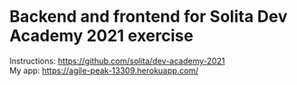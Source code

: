 # Backend and frontend for Solita Dev Academy 2021 exercise<br />
Instructions: https://github.com/solita/dev-academy-2021<br />
My app: https://agile-peak-13309.herokuapp.com/

